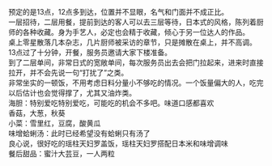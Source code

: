 预定的是13点，12点多到达，位置并不显眼，名气和门面并不成正比。<br>
一层招待，二层用餐，提前到达的客人可以去三层等待，日本式的风格，陈列着厨师的各种收藏。身为手艺人，必定也会精于收藏，倾心于另一位达人的作品。<br>
桌上零星散落几本杂志，几片厨师被采访的章节，只是摊散在桌上，并不高调。<br>
13点过了十分钟，开餐，服务员邀请大家下楼准备。<br>
到了二层单间，非常日式的宽敞单间，每次服务员出去会把门拉起来，进来时直接拉开，并不会先说一句“打扰了”之类。<br>
非常坐实的一顿饭，不用考虑日料分量小不够吃的情况。一个饭量偏大的人，吃完以后估计也会觉得撑了，尤其又油炸类。<br>
海胆：特别爱吃特别爱吃，可能吃的机会不多吧。味道口感都喜欢<br>
香菇，大葱，秋葵<br>
小菜：雪里红，豆腐，酸黄瓜<br>
味增蛤蜊汤：此时已经希望没有蛤蜊只有汤了<br>
良心说，很好吃的瑶柱天妇罗盖饭，瑶柱天妇罗搭配日本米和味增调味<br>
餐后甜品：蜜汁大芸豆，一人两粒<br>
